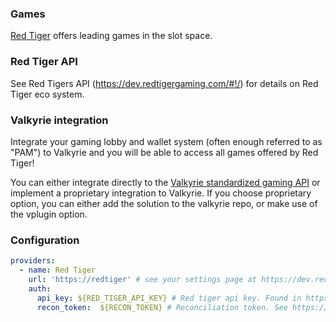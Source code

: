 ### Games

[Red Tiger](https://www.redtiger.com/) offers leading games in the slot space.

### Red Tiger API

See Red Tigers API (https://dev.redtigergaming.com/#!/) for details on Red Tiger eco system.

### Valkyrie integration

Integrate your gaming lobby and wallet system (often enough referred to as "PAM") to Valkyrie and you will be able to access all games offered by Red Tiger!

You can either integrate directly to the [Valkyrie standardized gaming API](/docs/wallet/valkyrie-pam-api)  or implement a proprietary integration to Valkyrie. If you choose proprietary option, you can either add the solution to the valkyrie repo, or make use of the vplugin option.

### Configuration

```yaml
providers:
  - name: Red Tiger
    url: 'https://redtiger' # see your settings page at https://dev.redtigergaming.com to see your operator specific url
    auth:
      api_key: ${RED_TIGER_API_KEY} # Red tiger api key. Found in https://dev.redtigergaming.com
      recon_token:  ${RECON_TOKEN} # Reconciliation token. See https://dev.redtigergaming.com
```